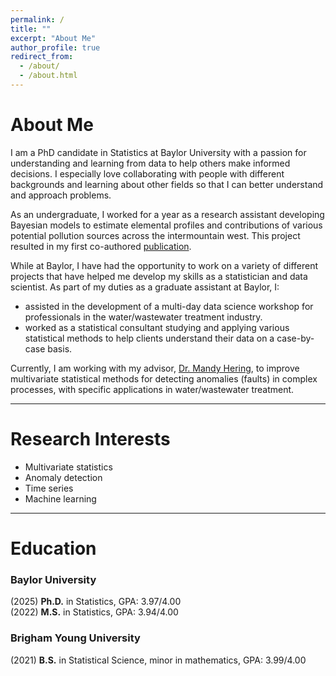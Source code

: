 ```yaml
---
permalink: /
title: ""
excerpt: "About Me"
author_profile: true
redirect_from: 
  - /about/
  - /about.html
---
```


About Me
======

I am a PhD candidate in Statistics at Baylor University with a passion for understanding and learning from data to help others make informed decisions. I especially love collaborating with people with different backgrounds and learning about other fields so that I can better understand and approach problems.

As an undergraduate, I worked for a year as a research assistant developing Bayesian models to estimate elemental profiles and contributions of various potential pollution sources across the intermountain west. This project resulted in my first co-authored [publication](https://trgrimm.github.io/publications/).

While at Baylor, I have had the opportunity to work on a variety of different projects that have helped me develop my skills as a statistician and data scientist. As part of my duties as a graduate assistant at Baylor, I:

* assisted in the development of a multi-day data science workshop for professionals in the water/wastewater treatment industry.
* worked as a statistical consultant studying and applying various statistical methods to help clients understand their data on a case-by-case basis.

Currently, I am working with my advisor, [Dr. Mandy Hering](https://statistics.artsandsciences.baylor.edu/person/dr-amanda-s-hering), to improve multivariate statistical methods for detecting anomalies (faults) in complex processes, with specific applications in water/wastewater treatment.

---

Research Interests
======

* Multivariate statistics
* Anomaly detection
* Time series
* Machine learning

---

Education
======

### Baylor University  
(2025) **Ph.D.** in Statistics, GPA: 3.97/4.00  
(2022) **M.S.** in Statistics, GPA: 3.94/4.00

### Brigham Young University
(2021) **B.S.** in Statistical Science, minor in mathematics, GPA: 3.99/4.00

[comment]: <> (For more info)
[comment]: <> (------)

